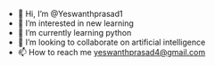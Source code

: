 - 👋 Hi, I’m @Yeswanthprasad1
- 👀 I’m interested in new learning 
- 🌱 I’m currently learning python
- 💞️ I’m looking to collaborate on artificial intelligence 
- 📫 How to reach me yeswanthprasad4@gmail.com 

<!---
Yeswanthprasad1/Yeswanthprasad1 is a ✨ special ✨ repository because its `README.md` (this file) appears on your GitHub profile.
You can click the Preview link to take a look at your changes.
--->
